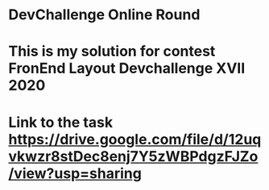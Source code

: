 # DevChallenge Online Round
# This is my solution for contest FronEnd Layout Devchallenge XVII 2020
# Link to the task https://drive.google.com/file/d/12uqvkwzr8stDec8enj7Y5zWBPdgzFJZo/view?usp=sharing
